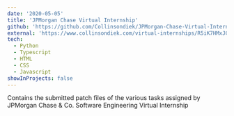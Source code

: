 ```yaml
---
date: '2020-05-05'
title: 'JPMorgan Chase Virtual Internship'
github: 'https://github.com/Collinsondiek/JPMorgan-Chase-Virtual-Internship'
external: 'https://www.collinsondiek.com/virtual-internships/R5iK7HMxJGBgaSbvk'
tech:
  - Python
  - Typescript
  - HTML
  - CSS
  - Javascript
showInProjects: false
---
```


Contains the submitted patch files of the various tasks assigned by JPMorgan Chase & Co. Software Engineering Virtual Internship
